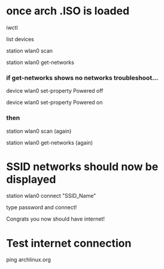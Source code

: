 # once arch .ISO is loaded

iwctl

list devices

station wlan0 scan

station wlan0 get-networks

### if get-networks shows no networks troubleshoot...

device wlan0 set-property Powered off

device wlan0 set-property Powered on

### then

station wlan0 scan (again)

station wlan0 get-networks (again)

# SSID networks should now be displayed

station wlan0 connect "SSID_Name"

type password and connect!

Congrats you now should have internet!

# Test internet connection

ping archlinux.org